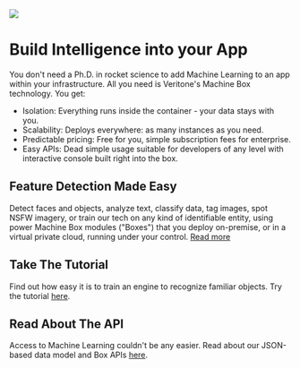 <!-- markdownlint-disable no-inline-html -->
<div class="quickstart ml-explorer">

<img class="banner" src="docs/quickstart/_media/banner-ml-explorer.png" />

# Build Intelligence into your App

You don't need a Ph.D. in rocket science to add Machine Learning to an app within your infrastructure. All you need is Veritone's Machine Box technology. You get:

- Isolation: Everything runs inside the container - your data stays with you.
- Scalability: Deploys everywhere: as many instances as you need.
- Predictable pricing: Free for you, simple subscription fees for enterprise.
- Easy APIs: Dead simple usage suitable for developers of any level with interactive console built right into the box.

## Feature Detection Made Easy

Detect faces and objects, analyze text, classify data, tag images, spot NSFW imagery, or train our tech on any kind of identifiable entity, using power Machine Box modules ("Boxes") that you deploy on-premise, or in a virtual private cloud, running under your control. [Read more](/developer/machine-box)

## Take The Tutorial

Find out how easy it is to train an engine to recognize familiar objects. Try the tutorial [here](/developer/machine-box/boxes/tagbox/recognizing-images).

## Read About The API

Access to Machine Learning couldn't be any easier. Read about our JSON-based data model and Box APIs [here](/developer/machine-box/api-guidelines).

</div>
